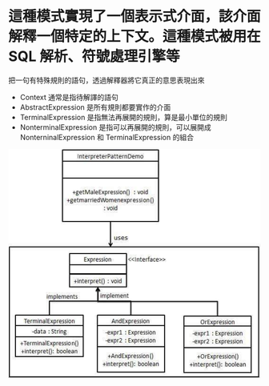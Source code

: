 # 這種模式實現了一個表示式介面，該介面解釋一個特定的上下文。這種模式被用在 SQL 解析、符號處理引擎等

把一句有特殊規則的語句，透過解釋器將它真正的意思表現出來

- Context 通常是指待解譯的語句
- AbstractExpression 是所有規則都要實作的介面
- TerminalExpression 是指無法再展開的規則，算是最小單位的規則
- NonterminalExpression 是指可以再展開的規則，可以展開成 NonterninalExpression 和 TerminalExpression 的組合

![img.png](img.png)

